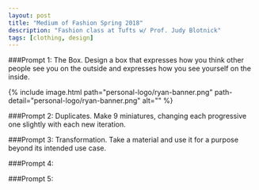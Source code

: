 ```yaml
---
layout: post
title: "Medium of Fashion Spring 2018"
description: "Fashion class at Tufts w/ Prof. Judy Blotnick"
tags: [clothing, design]
---
```


###Prompt 1: The Box. Design a box that expresses how you think other people see you on the outside and expresses how you see yourself on the inside.

{% include image.html path="personal-logo/ryan-banner.png" path-detail="personal-logo/ryan-banner.png" alt="" %}

###Prompt 2: Duplicates. Make 9 miniatures, changing each progressive one slightly with each new iteration.

###Prompt 3: Transformation. Take a material and use it for a purpose beyond its intended use case.

###Prompt 4: 

###Prompt 5:  

